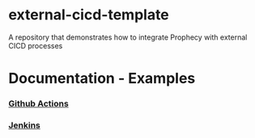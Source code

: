 # external-cicd-template
A repository that demonstrates how to integrate Prophecy with external CICD processes


# Documentation - Examples

### [Github Actions](https://docs.prophecy.io/deployment/prophecy-build-tool/prophecy-build-tool-github-actions)

### [Jenkins](https://docs.prophecy.io/deployment/prophecy-build-tool/prophecy-build-tool-jenkins)

